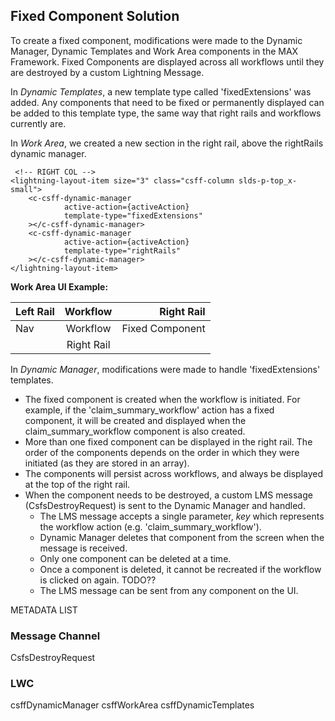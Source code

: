 ## Fixed Component Solution

To create a fixed component, modifications were made to the Dynamic Manager, Dynamic Templates and Work Area components in the MAX Framework. Fixed Components are displayed across all workflows until they are destroyed by a custom Lightning Message.

In *Dynamic Templates*, a new template type called 'fixedExtensions' was added. Any components that need to be fixed or permanently displayed can be added to this template type, the same way that right rails and workflows currently are.

In *Work Area*, we created a new section in the right rail, above the rightRails dynamic manager.
```
 <!-- RIGHT COL -->
<lightning-layout-item size="3" class="csff-column slds-p-top_x-small">
    <c-csff-dynamic-manager
            active-action={activeAction}
            template-type="fixedExtensions"
    ></c-csff-dynamic-manager>
    <c-csff-dynamic-manager
            active-action={activeAction}
            template-type="rightRails"
    ></c-csff-dynamic-manager>
</lightning-layout-item>
```

**Work Area UI Example:**

Left Rail | Workflow | Right Rail
| :--- | :---: | ---:
Nav  | Workflow | Fixed Component
   |   | Right Rail

In *Dynamic Manager*, modifications were made to handle 'fixedExtensions' templates.
- The fixed component is created when the workflow is initiated. For example, if the 'claim_summary_workflow' action has a fixed component, it will be created and displayed when the claim_summary_workflow component is also created.
- More than one fixed component can be displayed in the right rail. The order of the components depends on the order in which they were initiated (as they are stored in an array).
- The components will persist across workflows, and always be displayed at the top of the right rail.
- When the component needs to be destroyed, a custom LMS message (CsfsDestroyRequest) is sent to the Dynamic Manager and handled. 
	- The LMS message accepts a single parameter, *key* which represents the workflow action (e.g. 'claim_summary_workflow'). 
	- Dynamic Manager deletes that component from the screen when the message is received.
	- Only one component can be deleted at a time.
	- Once a component is deleted, it cannot be recreated if the workflow is clicked on again. TODO??
	- The LMS message can be sent from any component on the UI.


METADATA LIST
### Message Channel
CsfsDestroyRequest

### LWC
csffDynamicManager
csffWorkArea
csffDynamicTemplates
